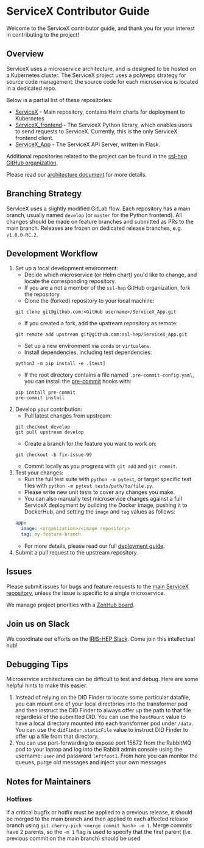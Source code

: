 # ServiceX Contributor Guide

Welcome to the ServiceX contributor guide, and thank you for your interest in contributing to the project!

## Overview

ServiceX uses a microservice architecture, 
and is designed to be hosted on a Kubernetes cluster. 
The ServiceX project uses a polyrepo strategy for source code management: 
the source code for each microservice is located in a dedicated repo. 

Below is a partial list of these repositories:

- [ServiceX](https://github.com/ssl-hep/ServiceX) - Main repository, contains Helm charts for deployment to Kubernetes
- [ServiceX_frontend](https://github.com/ssl-hep/ServiceX_frontend) - The ServiceX Python library, which enables users to send requests to ServiceX. Currently, this is the only ServiceX frontend client.
- [ServiceX_App](https://github.com/ssl-hep/ServiceX_App) - The ServiceX API Server, written in Flask.

Additional repositories related to the project can be found in the [ssl-hep GitHub organization](https://github.com/ssl-hep).

Please read our [architecture document](https://servicex.readthedocs.io/en/latest/development/architecture/) for more details.

## Branching Strategy

ServiceX uses a slightly modified GitLab flow. Each repository has a main branch, usually named `develop` (or `master` for the Python frontend). All changes should be made on feature branches and submitted as PRs to the main branch. Releases are frozen on dedicated release branches, e.g. `v1.0.0-RC.2`. 

## Development Workflow

1. Set up a local development environment:
    - Decide which microservice (or Helm chart) you'd like to change, 
    and locate the corresponding repository. 
    - If you are a not a member of the `ssl-hep` GitHub organization, 
    fork the repository.
    - Clone the (forked) repository to your local machine:
    ```
    git clone git@github.com:<GitHub username>/ServiceX_App.git
    ```
    - If you created a fork, add the upstream repository as remote:
    ```
    git remote add upstream git@github.com:ssl-hep/ServiceX_App.git
    ```
    - Set up a new environment via ``conda`` or ``virtualenv``.
    - Install dependencies, including test dependencies:
    ```
    python3 -m pip install -e .[test]
    ```
    - If the root directory contains a file named `.pre-commit-config.yaml`,
    you can install the [pre-commit](https://pre-commit.com/) hooks with:
    ```
    pip install pre-commit
    pre-commit install
    ```
1. Develop your contribution:
    - Pull latest changes from upstream:
    ```
    git checkout develop
    git pull upstream develop
    ```
    - Create a branch for the feature you want to work on:
    ```
    git checkout -b fix-issue-99
    ```
    - Commit locally as you progress with `git add` and `git commit`.
1. Test your changes:
    - Run the full test suite with `python -m pytest`, or target specific test files with `python -m pytest tests/path/to/file.py`.
    - Please write new unit tests to cover any changes you make.
    - You can also manually test microservice changes against a full ServiceX deployment by building the Docker image, pushing it to DockerHub, and setting the `image` and `tag` values as follows:
    ```yaml
    app:
      image: <organization>/<image repository>
      tag: my-feature-branch
    ``` 
    - For more details, please read our full 
    [deployment guide](https://servicex.readthedocs.io/en/latest/deployment/basic). 
1. Submit a pull request to the upstream repository.

## Issues
Please submit issues for bugs and feature requests to the [main ServiceX repository](https://github.com/ssl-hep/ServiceX),
unless the issue is specific to a single microservice.

We manage project priorities with a [ZenHub board](https://app.zenhub.com/workspaces/servicex-5caba4288d0ceb76ea94ae1f/board?repos=180217333,180236972,185614791,182823774,202592339).

## Join us on Slack
We coordinate our efforts on the [IRIS-HEP Slack](http://iris-hep.slack.com).
Come join this intellectual hub!

## Debugging Tips
Microservice architectures can be difficult to test and debug. Here are some 
helpful hints to make this easier.

1. Instead of relying on the DID Finder to locate some particular datafile, you
can mount one of your local directories into the transformer pod and then 
instruct the DID Finder to always offer up the path to that file regardless of
the submitted DID. You can use the `hostMount` value to have a local directory
mounted into each transformer pod under `/data`. You can use the 
`didFinder.staticFile` value to instruct DID Finder to offer up a file from that
directory.
2. You can use port-forwarding to expose port 15672 from the RabbitMQ pod to 
your laptop and log into the Rabbit admin console using the username: `user` and
password `leftfoot1`. From here you can monitor the queues, purge old messages
and inject your own messages

## Notes for Maintainers

### Hotfixes

If a critical bugfix or hotfix must be applied to a previous release, it should be merged to the main branch and then applied to each affected release branch using `git cherry-pick <merge commit hash> -m 1`. Merge commits have 2 parents, so the `-m 1` flag is used to specify that the first parent (i.e. previous commit on the main branch) should be used 
